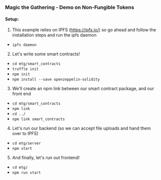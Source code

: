 ### Magic the Gathering - Demo on Non-Fungible Tokens 

#### Setup:
1) This example relies on IPFS (https://ipfs.io/) so go ahead and follow the installation steps and run the ipfs daemon     
- `ipfs daemon`

2) Let's write some smart contracts! 
- `cd mtg/smart_contracts`
- `truffle init` 
- `npm init` 
- `npm install --save openzeppelin-solidity`      
     
<black magic> 

3) We'll create an npm link between our smart contract package, and our front end 
- `cd mtg/smart_contracts`
- `npm link`
- `cd ../`
- `npm link smart_contracts`

4) Let's run our backend (so we can accept file uploads and hand them over to IPFS) 
- `cd mtg/server` 
- `npm start` 

5) And finally, let's run out frontend! 
- `cd mtg/`
- `npm run start` 
